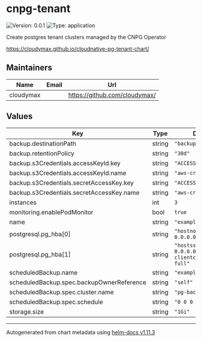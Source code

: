 # cnpg-tenant

![Version: 0.0.1](https://img.shields.io/badge/Version-0.0.1-informational?style=flat-square) ![Type: application](https://img.shields.io/badge/Type-application-informational?style=flat-square)

Create postgres tenant clusters managed by the CNPG Operator

https://cloudymax.github.io/cloudnative-pg-tenant-chart/

## Maintainers

| Name | Email | Url |
| ---- | ------ | --- |
| cloudymax |  | <https://github.com/cloudymax/> |

## Values

| Key | Type | Default | Description |
|-----|------|---------|-------------|
| backup.destinationPath | string | `"backups"` |  |
| backup.retentionPolicy | string | `"30d"` |  |
| backup.s3Credentials.accessKeyId.key | string | `"ACCESS_KEY_ID"` |  |
| backup.s3Credentials.accessKeyId.name | string | `"aws-creds"` |  |
| backup.s3Credentials.secretAccessKey.key | string | `"ACCESS_SECRET_KEY"` |  |
| backup.s3Credentials.secretAccessKey.name | string | `"aws-creds"` |  |
| instances | int | `3` |  |
| monitoring.enablePodMonitor | bool | `true` |  |
| name | string | `"example"` |  |
| postgresql.pg_hba[0] | string | `"hostnossl all all 0.0.0.0/0 reject"` |  |
| postgresql.pg_hba[1] | string | `"hostssl all all 0.0.0.0/0 cert clientcert=verify-full"` |  |
| scheduledBackup.name | string | `"example-backup"` |  |
| scheduledBackup.spec.backupOwnerReference | string | `"self"` |  |
| scheduledBackup.spec.cluster.name | string | `"pg-backup"` |  |
| scheduledBackup.spec.schedule | string | `"0 0 0 * * *"` |  |
| storage.size | string | `"1Gi"` |  |

----------------------------------------------
Autogenerated from chart metadata using [helm-docs v1.11.3](https://github.com/norwoodj/helm-docs/releases/v1.11.3)
